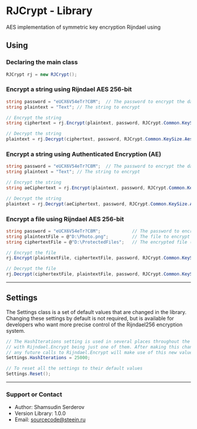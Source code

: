# RJCrypt - Library
AES implementation of symmetric key encryption Rijndael using

## Using

### Declaring the main class

```c#
RJCrypt rj = new RJCrypt();
```

### Encrypt a string using Rijndael AES 256-bit

```c#
string password = "eUCX6V54eTr?C8M";  // The password to encrypt the data with
string plaintext = "Text"; // The string to encrypt

// Encrypt the string
string ciphertext = rj.Encrypt(plaintext, password, RJCrypt.Common.KeySize.Aes256);

// Decrypt the string
plaintext = rj.Decrypt(ciphertext, password, RJCrypt.Common.KeySize.Aes256);
```

### Encrypt a string using Authenticated Encryption (AE)
```c#
string password = "eUCX6V54eTr?C8M";  // The password to encrypt the data with
string plaintext = "Text"; // The string to encrypt

// Encrypt the string
string aeCiphertext = rj.Encrypt(plaintext, password, RJCrypt.Common.KeySize.Aes256);

// Decrypt the string
plaintext = rj.Decrypt(aeCiphertext, password, RJCrypt.Common.KeySize.Aes256);
```

### Encrypt a file using Rijndael AES 256-bit
```c#
string password = "eUCX6V54eTr?C8M";            // The password to encrypt the file with
string plaintextFile = @"D:\Photo.png";         // The file to encrypt
string ciphertextFile = @"D:\ProtectedFiles";   // The encrypted file (extension unnecessary)

// Encrypt the file
rj.Encrypt(plaintextFile, ciphertextFile, password, RJCrypt.Common.KeySize.Aes256);

// Decrypt the file
rj.Decrypt(ciphertextFile, plaintextFile, password, RJCrypt.Common.KeySize.Aes256);
```
- - - - 

## Settings

The Settings class is a set of default values that are changed in the library. Changing these settings by default is not required, but is available for developers who want more precise control of the Rijndael256 encryption system.

```c#
// The HashIterations setting is used in several places throughout the lib,
// with Rijndael.Encrypt being just one of them. After making this change,
// any future calls to Rijndael.Encrypt will make use of this new value
Settings.HashIterations = 25000;

// To reset all the settings to their default values
Settings.Reset();
```
***

### Support or Contact

* Author: Shamsudin Serderov
* Version Library: 1.0.0
* Email: sourcecode@steein.ru
